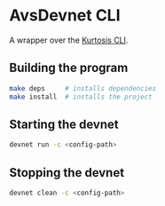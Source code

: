 # AvsDevnet CLI

A wrapper over the [Kurtosis CLI](https://docs.kurtosis.com/cli).

## Building the program

```sh
make deps     # installs dependencies
make install  # installs the project
```

## Starting the devnet

```sh
devnet run -c <config-path>
```

## Stopping the devnet

```sh
devnet clean -c <config-path>
```
